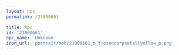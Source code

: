 ```yaml
---
layout: npc
permalink: /21000661

title: Npc
id: '21000661'
npc_name: 'Unknown'
icon_url: 'portrait/mob/21000661_m_frozencorpsetallyellow_p.png'
---
```

